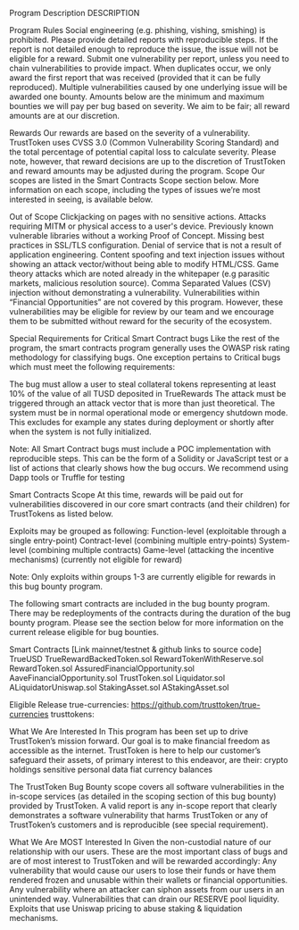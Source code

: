 Program Description
DESCRIPTION

Program Rules
Social engineering (e.g. phishing, vishing, smishing) is prohibited.
Please provide detailed reports with reproducible steps. If the report is not detailed enough to reproduce the issue, the issue will not be eligible for a reward.
Submit one vulnerability per report, unless you need to chain vulnerabilities to provide impact.
When duplicates occur, we only award the first report that was received (provided that it can be fully reproduced).
Multiple vulnerabilities caused by one underlying issue will be awarded one bounty.
Amounts below are the minimum and maximum bounties we will pay per bug based on severity. We aim to be fair; all reward amounts are at our discretion.

Rewards
Our rewards are based on the severity of a vulnerability. TrustToken uses CVSS 3.0 (Common Vulnerability Scoring Standard) and the total percentage of potential capital loss to calculate severity. Please note, however, that reward decisions are up to the discretion of TrustToken and reward amounts may be adjusted during the program. 
Scope
Our scopes are listed in the Smart Contracts Scope section below. More information on each scope, including the types of issues we’re most interested in seeing, is available below.


Out of Scope
Clickjacking on pages with no sensitive actions.
Attacks requiring MITM or physical access to a user's device.
Previously known vulnerable libraries without a working Proof of Concept.
Missing best practices in SSL/TLS configuration.
Denial of service that is not a result of application engineering.
Content spoofing and text injection issues without showing an attack vector/without being able to modify HTML/CSS.
Game theory attacks which are noted already in the whitepaper (e.g parasitic markets, malicious resolution source).
Comma Separated Values (CSV) injection without demonstrating a vulnerability.
Vulnerabilities within “Financial Opportunities” are not covered by this program. However, these vulnerabilities may be eligible for review by our team and we encourage them to be submitted without reward for the security of the ecosystem.
 
 
Special Requirements for Critical Smart Contract bugs
Like the rest of the program, the smart contracts program generally uses the OWASP risk rating methodology for classifying bugs. One exception pertains to Critical bugs which must meet the following requirements:

The bug must allow a user to steal collateral tokens representing at least 10% of the value of all TUSD deposited in TrueRewards
The attack must be triggered through an attack vector that is more than just theoretical.
The system must be in normal operational mode or emergency shutdown mode. This excludes for example any states during deployment or shortly after when the system is not fully initialized.

Note: All Smart Contract bugs must include a POC implementation with reproducible steps. This can be the form of a Solidity or JavaScript test or a list of actions that clearly shows how the bug occurs. We recommend using Dapp tools or Truffle for testing

Smart Contracts Scope
At this time, rewards will be paid out for vulnerabilities discovered in our core smart contracts (and their children) for TrustTokens as listed below.

Exploits may be grouped as following:
Function-level (exploitable through a single entry-point)
Contract-level (combining multiple entry-points)
System-level (combining multiple contracts)
Game-level (attacking the incentive mechanisms) (currently not eligible for reward)

Note: Only exploits within groups 1-3 are currently eligible for rewards in this bug bounty program.

The following smart contracts are included in the bug bounty program. There may be redeployments of the contracts during the duration of the bug bounty program. Please see the section below for more information on the current release eligible for bug bounties.

Smart Contracts
[Link mainnet/testnet & github links to source code]
TrueUSD
TrueRewardBackedToken.sol
RewardTokenWithReserve.sol
RewardToken.sol
AssuredFinancialOpportunity.sol
AaveFinancialOpportunity.sol
TrustToken.sol
Liquidator.sol
ALiquidatorUniswap.sol
StakingAsset.sol
AStakingAsset.sol
 
Eligible Release
true-currencies: https://github.com/trusttoken/true-currencies
trusttokens: 

 
What We Are Interested In
This program has been set up to drive TrustToken’s mission forward. Our goal is to make financial freedom as accessible as the internet. TrustToken is here to help our customer’s safeguard their assets, of primary interest to this endeavor, are their:
crypto holdings
sensitive personal data
fiat currency balances
 
The TrustToken Bug Bounty scope covers all software vulnerabilities in the in-scope services (as detailed in the scoping section of this bug bounty) provided by TrustToken. A valid report is any in-scope report that clearly demonstrates a software vulnerability that harms TrustToken or any of TrustToken’s customers and is reproducible (see special requirement).

What We Are MOST Interested In
Given the non-custodial nature of our relationship with our users. These are the most important class of bugs and are of most interest to TrustToken and will be rewarded accordingly:
Any vulnerability that would cause our users to lose their funds or have them rendered frozen and unusable within their wallets or financial opportunities.
Any vulnerability where an attacker can siphon assets from our users in an unintended way.
Vulnerabilities that can drain our RESERVE pool liquidity.
Exploits that use Uniswap pricing to abuse staking & liquidation mechanisms.
 
 


